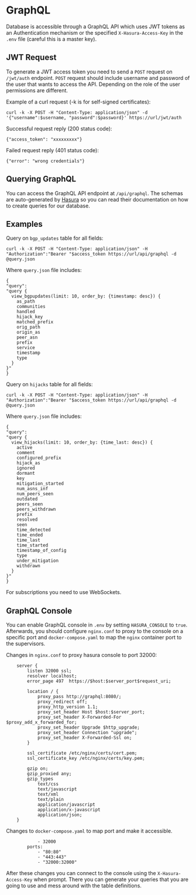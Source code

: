 # GraphQL

Database is accessible through a GraphQL API which uses JWT tokens as an Authentication mechanism or the specified `X-Hasura-Access-Key` in the `.env` file (careful this is a master key).

## JWT Request

To generate a JWT access token you need to send a `POST` request on `/jwt/auth` endpoint.
`POST` request should include username and password of the user that wants to access the API.
Depending on the role of the user permissions are different.

Example of a curl request (-k is for self-signed certificates):

```
curl -k -X POST -H "Content-Type: application/json" -d '{"username":$username, "password":$password}' https://url/jwt/auth
```

Successful request reply (200 status code):

```
{"access_token": "xxxxxxxxx"}
```

Failed request reply (401 status code):

```
{"error": "wrong credentials"}
```

## Querying GraphQL

You can access the GraphQL API endpoint at `/api/graphql`. The schemas are auto-generated by [Hasura](https://docs.hasura.io/1.0/graphql/manual/queries/index.html) so you can read their documentation on how to create queries for our database.

## Examples

Query on `bgp_updates` table for all fields:

```
curl -k -X POST -H "Content-Type: application/json" -H "Authorization":"Bearer "$access_token https://url/api/graphql -d @query.json
```

Where `query.json` file includes:

```
{
"query":
"query {
  view_bgpupdates(limit: 10, order_by: {timestamp: desc}) {
    as_path
    communities
    handled
    hijack_key
    matched_prefix
    orig_path
    origin_as
    peer_asn
    prefix
    service
    timestamp
    type
  }
}"
}
```

Query on `hijacks` table for all fields:

```
curl -k -X POST -H "Content-Type: application/json" -H "Authorization":"Bearer "$access_token https://url/api/graphql -d @query.json
```

Where `query.json` file includes:

```
{
"query":
"query {
  view_hijacks(limit: 10, order_by: {time_last: desc}) {
    active
    comment
    configured_prefix
    hijack_as
    ignored
    dormant
    key
    mitigation_started
    num_asns_inf
    num_peers_seen
    outdated
    peers_seen
    peers_withdrawn
    prefix
    resolved
    seen
    time_detected
    time_ended
    time_last
    time_started
    timestamp_of_config
    type
    under_mitigation
    withdrawn
  }
}"
}
```

For subscriptions you need to use WebSockets.

## GraphQL Console

You can enable GraphQL console in `.env` by setting `HASURA_CONSOLE` to `true`. Afterwards, you should configure `nginx.conf` to proxy to the console on a specific port and `docker-compose.yaml` to map the `nginx` container port to the supervisors.

Changes in `nginx.conf` to proxy hasura console to port 32000:

```
    server {
        listen 32000 ssl;
        resolver localhost;
        error_page 497  https://$host:$server_port$request_uri;

        location / {
            proxy_pass http://graphql:8080/;
            proxy_redirect off;
            proxy_http_version 1.1;
            proxy_set_header Host $host:$server_port;
            proxy_set_header X-Forwarded-For $proxy_add_x_forwarded_for;
            proxy_set_header Upgrade $http_upgrade;
            proxy_set_header Connection "upgrade";
            proxy_set_header X-Forwarded-Ssl on;
        }

        ssl_certificate /etc/nginx/certs/cert.pem;
        ssl_certificate_key /etc/nginx/certs/key.pem;

        gzip on;
        gzip_proxied any;
        gzip_types
            text/css
            text/javascript
            text/xml
            text/plain
            application/javascript
            application/x-javascript
            application/json;
    }
```

Changes to `docker-compose.yaml` to map port and make it accessible.

```
            - 32000
        ports:
            - "80:80"
            - "443:443"
            - "32000:32000"
```

After these changes you can connect to the console using the `X-Hasura-Access-Key` when prompt. There you can generate your queries that you are going to use and mess around with the table definitions.

